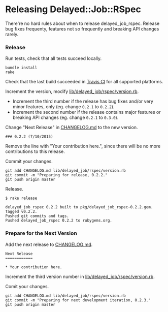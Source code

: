 # Releasing Delayed::Job::RSpec

There're no hard rules about when to release delayed_job_rspec. Release bug fixes frequenty, features not so frequently and breaking API changes rarely.

### Release

Run tests, check that all tests succeed locally.

```
bundle install
rake
```

Check that the last build succeeded in [Travis CI](https://travis-ci.org/dblock/delayed_job_rspec) for all supported platforms.

Increment the version, modify [lib/delayed_job/rspec/version.rb](lib/delayed_job/rspec/version.rb).

*  Increment the third number if the release has bug fixes and/or very minor features, only (eg. change `0.2.1` to `0.2.2`).
*  Increment the second number if the release contains major features or breaking API changes (eg. change `0.2.1` to `0.3.0`).

Change "Next Release" in [CHANGELOG.md](CHANGELOG.md) to the new version.

```
### 0.2.2 (7/10/2015)
```

Remove the line with "Your contribution here.", since there will be no more contributions to this release.

Commit your changes.

```
git add CHANGELOG.md lib/delayed_job/rspec/version.rb
git commit -m "Preparing for release, 0.2.2."
git push origin master
```

Release.

```
$ rake release

delayed_job_rspec 0.2.2 built to pkg/delayed_job_rspec-0.2.2.gem.
Tagged v0.2.2.
Pushed git commits and tags.
Pushed delayed_job_rspec 0.2.2 to rubygems.org.
```

### Prepare for the Next Version

Add the next release to [CHANGELOG.md](CHANGELOG.md).

```
Next Release
============

* Your contribution here.
```

Increment the third version number in [lib/delayed_job/rspec/version.rb](lib/delayed_job/rspec/version.rb).

Comit your changes.

```
git add CHANGELOG.md lib/delayed_job/rspec/version.rb
git commit -m "Preparing for next development iteration, 0.2.3."
git push origin master
```
